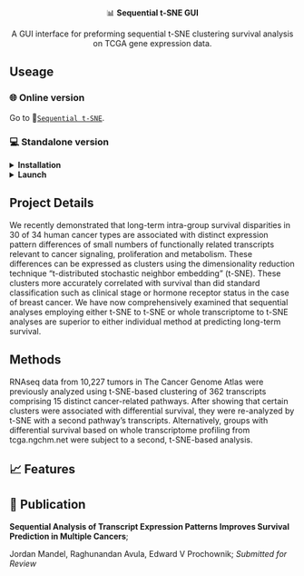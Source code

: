
<p align="center">📊 <b>Sequential t-SNE GUI</b></p>
<p align="center"> A GUI interface for preforming sequential t-SNE clustering survival analysis on TCGA gene expression data. 

## Useage 

### 🌐 Online version 
Go to 🔗[`Sequential t-SNE`](https://chpupsom19.shinyapps.io/survival_analysis_tsne_umap_tcga/). 

### 💻 Standalone version  
<details>
<summary><b>Installation</b></summary>  

Ensure that the following packages are installed in your R enviornment: 

`shiny`,`survminer`,`survival`,`plotly`,`ComplexHeatmap`

If any package is missing, Please run the following command in your [`RStudio`](https://www.rstudio.com/) and it will install all packages automatically.  

```R
# Check "BiocManager"
if (!requireNamespace("BiocManager", quietly = TRUE))
    install.packages("BiocManager")

# Package list
libs <- c("shiny", "survminer","survival","plotly","ComplexHeatmap")

# Install packages if missing
for (i in libs){
  if( !is.element(i, .packages(all.available = TRUE)) ) {
     BiocManager::install(i, suppressUpdates=TRUE)
  }
}
```
</details>

<details>
<summary><b>Launch</b></summary> 
    
1. Click `Clone or download` button on the top of this page, then click `Download ZIP`();  
2. Unzip the file to an desired folder location.;  
3. In R Studio set the working directory to the folder location choosen in step 2 (use `setwd()` to set your working directory);
    
</details>

## Project Details 
We recently demonstrated that long-term intra-group survival disparities in 30 of 34 human cancer types are associated with distinct expression pattern differences of small numbers of functionally related transcripts relevant to cancer signaling, proliferation and metabolism. These differences can be expressed as clusters using the dimensionality reduction technique “t-distributed stochastic neighbor embedding” (t-SNE). These clusters more accurately correlated with survival than did standard classification such as clinical stage or hormone receptor status in the case of breast cancer. We have now comprehensively examined that sequential analyses employing either t-SNE to t-SNE or whole transcriptome to t-SNE analyses are superior to either individual method at predicting long-term survival.   

## Methods
RNAseq data from 10,227 tumors in The Cancer Genome Atlas were previously analyzed using t-SNE-based clustering of 362 transcripts comprising 15 distinct cancer-related pathways. After showing that certain clusters were associated with differential survival, they were re-analyzed by t-SNE with a second pathway’s transcripts. Alternatively, groups with differential survival based on whole transcriptome profiling from tcga.ngchm.net were subject to a second, t-SNE-based analysis.

## 📈 Features

## 📕 Publication

**Sequential Analysis of Transcript Expression Patterns Improves Survival Prediction in Multiple Cancers**;

Jordan Mandel, Raghunandan Avula, Edward V Prochownik;
*Submitted for Review*

    


